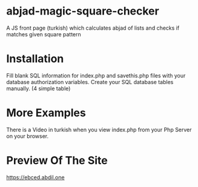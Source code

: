 # abjad-magic-square-checker
A JS front page (turkish) which calculates abjad of lists and checks if matches given square pattern

# Installation
Fill blank SQL information for index.php and savethis.php files with your database authorization variables.
Create your SQL database tables manually. (4 simple table)

# More Examples
There is a Video in turkish when you view index.php from your Php Server on your browser.

# Preview Of The Site
https://ebced.abdil.one
